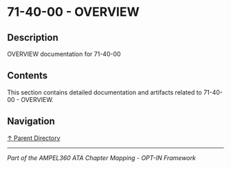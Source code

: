 # 71-40-00 - OVERVIEW

## Description

OVERVIEW documentation for 71-40-00

## Contents

This section contains detailed documentation and artifacts related to 71-40-00 - OVERVIEW.

## Navigation

[↑ Parent Directory](../README.md)

---

*Part of the AMPEL360 ATA Chapter Mapping - OPT-IN Framework*
